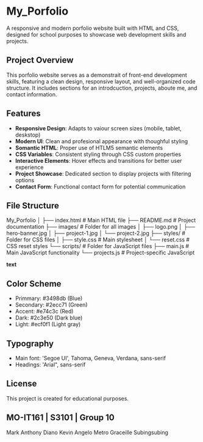 # My_Porfolio

A responsive and modern porfolio website built with HTML and CSS, designed for school purposes to showcase web development skills and projects.

## Project Overview

This porfolio website serves as a demonstrait of front-end development skills, featuring a clean design, responsive layout, and well-organized code structure. It includes sections for an introdcuction, projects, aboute me, and contact information.

## Features

- **Responsive Design**: Adapts to vaiour screen sizes (mobile, tablet, deskstop)
- **Modern UI**: Clean and profesional appearance with thoughful styling
- **Somantic HTML**: Proper use of HTLM5 semantic elements
- **CSS Variables**: Consistent styling through CSS custom properties
- **Interactive Elements**: Hover effects and transitions for better user experience
- **Project Showcase**: Dedicated section to display projects with filtering options
- **Contact Form**: Functional contact form for potential communication

## File Structure

My_Porfolio
│
├── index.html # Main HTML file
├── README.md # Project documentation
├── images/ # Folder for all images
│ ├── logo.png
│ ├── hero-banner.jpg
│ ├── project-1.jpg
│ └── project-2.jpg
├── styles/ # Folder for CSS files
│ ├── style.css # Main stylesheet
│ └── reset.css # CSS reset styles
└── scripts/ # Folder for JavaScript files
├── main.js # Main JavaScript functionality
└── projects.js # Project-specific JavaScript

**text**
## Color Scheme

- Primmary: #3498db (Blue)
- Secondary: #2ecc71 (Green) 
- Accent: #e74c3c (Red)
- Dark: #2c3e50 (Dark blue)
- Light: #ecf0f1 (Light gray)

## Typography

- Main font: 'Segoe UI', Tahoma, Geneva, Verdana, sans-serif
- Headings:  'Arial", sans-serif

## License

This project is created for educational purposes.

## MO-IT161 | S3101 | Group 10
Mark Anthony Diano
Kevin Angelo Metro
Graceille Subingsubing
